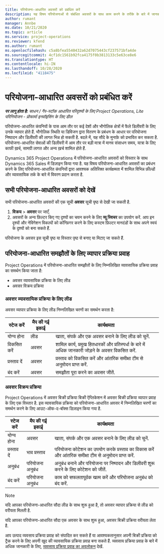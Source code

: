 ```yaml
---
title: परियोजना-आधारित अवसरों को प्रबंधित करें
description: यह विषय परियोजनाओं से संबंधित अवसरों के साथ काम करने के तरीके के बारे में जानकारी प्रदान करता है.
author: rumant
manager: Annbe
ms.date: 10/21/2020
ms.topic: article
ms.service: project-operations
ms.reviewer: kfend
ms.author: rumant
ms.openlocfilehash: c5a8bfea5540432a62d7075443cf237571bfa4de
ms.sourcegitcommit: 4cf1dc1561b92fca4175f0b3813133c5e63ce8e6
ms.translationtype: HT
ms.contentlocale: hi-IN
ms.lasthandoff: 10/28/2020
ms.locfileid: "4118475"
---
```

# <a name="manage-project-based-opportunities"></a>परियोजना-आधारित अवसरों को प्रबंधित करें

_**पर लागू होता है:** साधन / गैर-स्टॉक आधारित परिदृश्यों के लिए Project Operations, Lite परिनियोजन - प्रोफार्मा इनवॉइसिंग के लिए डील_

परियोजना-आधारित कंपनियों के पास आम तौर पर कई देशों और भौगोलिक क्षेत्रों में फैले डिलीवरी के लिए उनके व्यापार होते हैं. भौगोलिक स्थिति या डिविजन द्वारा वितरण के प्रबंधन के आधार पर परियोजना निष्पादन और डिलीवरी की लागत भिन्न हो सकती है. बदले में, यह सौदे के मुनाफ़े को प्रभावित कर सकता है. परियोजना-आधारित सेवाओं की डिलीवरी में आम तौर पर बड़ी मात्रा में मानव संसाधन समय, यात्रा के लिए काफी ख़र्च, सामग्री लागत और अन्य ख़र्च शामिल होते हैं.

Dynamics 365 Project Operations में परियोजना-आधारित अवसरों को विस्तार के साथ Dynamics 365 Sales में डिज़ाइन किया गया है. यह विषय परियोजना-आधारित अवसरों का प्रबंधन करने के लिए परियोजना-आधारित कंपनियों द्वारा आवश्यक अतिरिक्त कार्यक्षमता में शामिल विभिन्न फ़ील्डों और व्यावसायिक तर्क के बारे में विवरण प्रदान करता है.

## <a name="view-all-project-based-opportunities"></a>सभी परियोजना-आधारित अवसरों को देखें

सभी परियोजना-आधारित अवसरों की एक सूची **अवसर** सूची पृष्ठ से देखी जा सकती है. 

1. **विक्रय** > **अवसर** पर जाएँ.
2. अवसरों के अन्य फ़िल्टर किए गए दृश्यों का चयन करने के लिए **व्यू स्विचर** का उपयोग करें. आप इन दृश्यों और नेविगेशन विकल्पों को कॉन्फ़िगर करने के लिए कस्टम फ़िल्टर मानदंडों के साथ अपने स्वयं के दृश्यों को बना सकते हैं.

परियोजना के अवसर इस सूची पृष्ठ या विस्तार पृष्ठ से बनाए या मिटाए जा सकते हैं.

## <a name="business-process-flow-for-project-based-deals"></a>परियोजना-आधारित समझौतों के लिए व्यापार प्रक्रिया प्रवाह

Project Operations में परियोजना-आधारित समझौतों के लिए निम्नलिखित व्यावसायिक प्रक्रिया प्रवाह का समर्थन किया जाता है:

- अवसर व्यावसायिक प्रक्रिया के लिए लीड
- अवसर विक्रय प्रक्रिया

### <a name="lead-to-opportunity-business-process"></a>अवसर व्यावसायिक प्रक्रिया के लिए लीड 
अवसर व्यापार प्रक्रिया के लिए लीड निम्नलिखित चरणों का समर्थन करता है:

| स्टेज करें | मैप की गई इकाई | कार्यक्षमता |
| --- | --- | --- |
| योग्य होना | लीड | खाता, संपर्क और एक अवसर बनाने के लिए लीड को चुनें. |
| विकसित करें | अवसर | शामिल कार्य, प्रमुख हितधारकों और प्रतिस्पर्धा के बारे में अधिक जानकारी जोड़ने के अवसर विकसित करें. |
| प्रस्ताव दें | अवसर | प्रस्ताव को विकसित करें और आंतरिक समीक्षा टीम से अनुमोदन प्राप्त करें. |
| बंद करें | अवसर | समझौता पूरा करने का अवसर जीतें. |

### <a name="opportunity-sales-process"></a>अवसर विक्रय प्रक्रिया
Project Operations में अवसर बिक्री प्रक्रिया बिक्री ऐप्लिकेशन में अवसर बिक्री प्रक्रिया व्यापार प्रवाह के लिए एक विस्तार है. इस व्यावसायिक प्रक्रिया को परियोजना-आधारित अवसर में निम्नलिखित चरणों का समर्थन करने के लिए आउट-ऑफ-द-बॉक्स डिज़ाइन किया गया है.

| स्टेज करें | मैप की गई इकाई | कार्यक्षमता |
| --- | --- | --- |
| योग्य होना | अवसर | खाता, संपर्क और एक अवसर बनाने के लिए लीड को चुनें. |
| प्रस्ताव दें | भाव प्रस्ताव | परियोजना कोटेशन का उपयोग करके प्रस्ताव का विकास करें और आंतरिक समीक्षा टीम से अनुमोदन प्राप्त करें. |
| अनुबंध | परियोजना अनुबंध | अनुबंध बनाने और परियोजना पर निष्पादन और डिलीवरी शुरू करने के लिए कोटेशन को जीतें. |
| बंद करें | परियोजना अनुबंध | काम को सफलतापूर्वक खत्म करें और परियोजना अनुबंध को बंद करें. |

> [!NOTE]
> यदि आपका परियोजना-आधारित सौदा लीड के साथ शुरू हुआ है, तो अवसर व्यापार प्रक्रिया से लीड को वरीयता मिलती है.
>
> यदि आपका परियोजना-आधारित सौदा एक अवसर के साथ शुरू हुआ, अवसर बिक्री प्रक्रिया वरीयता लेता है.

आप उत्पाद व्यवसाय प्रक्रिया प्रवाह को संपादित कर सकते हैं या आवश्यकतानुसार अपनी बिक्री प्रक्रिया को ट्रैक करने के लिए अपनी खुद की व्यावसायिक प्रक्रिया प्रवाह बना सकते हैं. व्यवसाय प्रक्रिया प्रवाह के बारे में अधिक जानकारी के लिए, [व्यवसाय प्रक्रिया प्रवाह का अवलोकन](https://docs.microsoft.com/dynamics365/customerengagement/on-premises/customize/business-process-flows-overview) देखें.
